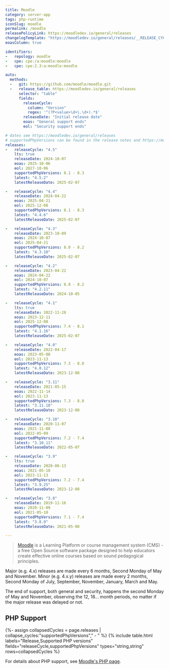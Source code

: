 ```yaml
---
title: Moodle
category: server-app
tags: php-runtime
iconSlug: moodle
permalink: /moodle
releasePolicyLink: https://moodledev.io/general/releases
changelogTemplate: "https://moodledev.io/general/releases/__RELEASE_CYCLE__{% if '__RELEASE_CYCLE__.0'!='__LATEST__' %}/__LATEST__{% endif %}"
eoasColumn: true

identifiers:
-   repology: moodle
-   cpe: cpe:/a:moodle:moodle
-   cpe: cpe:2.3:a:moodle:moodle

auto:
  methods:
  -   git: https://github.com/moodle/moodle.git
  -   release_table: https://moodledev.io/general/releases
      selector: "table"
      fields:
        releaseCycle:
          column: "Version"
          regex: '^(?P<value>\d+\.\d+).*$'
        releaseDate: "Initial release date"
        eoas: "General support ends"
        eol: "Security support ends"

# dates see https://moodledev.io/general/releases
# supportedPhpVersions can be found in the release notes and https://moodledev.io/general/development/policies/php
releases:
-   releaseCycle: "4.5"
    lts: true
    releaseDate: 2024-10-07
    eoas: 2025-10-06
    eol: 2027-10-06
    supportedPhpVersions: 8.1 - 8.3
    latest: "4.5.2"
    latestReleaseDate: 2025-02-07

-   releaseCycle: "4.4"
    releaseDate: 2024-04-22
    eoas: 2025-04-21
    eol: 2025-12-08
    supportedPhpVersions: 8.1 - 8.3
    latest: "4.4.6"
    latestReleaseDate: 2025-02-07

-   releaseCycle: "4.3"
    releaseDate: 2023-10-09
    eoas: 2024-10-07
    eol: 2025-04-21
    supportedPhpVersions: 8.0 - 8.2
    latest: "4.3.10"
    latestReleaseDate: 2025-02-07

-   releaseCycle: "4.2"
    releaseDate: 2023-04-22
    eoas: 2024-04-22
    eol: 2024-10-07
    supportedPhpVersions: 8.0 - 8.2
    latest: "4.2.11"
    latestReleaseDate: 2024-10-05

-   releaseCycle: "4.1"
    lts: true
    releaseDate: 2022-11-28
    eoas: 2023-12-11
    eol: 2025-12-08
    supportedPhpVersions: 7.4 - 8.1
    latest: "4.1.16"
    latestReleaseDate: 2025-02-07

-   releaseCycle: "4.0"
    releaseDate: 2022-04-17
    eoas: 2023-05-08
    eol: 2023-11-13
    supportedPhpVersions: 7.3 - 8.0
    latest: "4.0.12"
    latestReleaseDate: 2023-12-08

-   releaseCycle: "3.11"
    releaseDate: 2021-05-15
    eoas: 2022-11-14
    eol: 2023-11-13
    supportedPhpVersions: 7.3 - 8.0
    latest: "3.11.18"
    latestReleaseDate: 2023-12-08

-   releaseCycle: "3.10"
    releaseDate: 2020-11-07
    eoas: 2021-11-08
    eol: 2022-05-09
    supportedPhpVersions: 7.2 - 7.4
    latest: "3.10.11"
    latestReleaseDate: 2022-05-07

-   releaseCycle: "3.9"
    lts: true
    releaseDate: 2020-06-13
    eoas: 2021-05-10
    eol: 2023-11-13
    supportedPhpVersions: 7.2 - 7.4
    latest: "3.9.25"
    latestReleaseDate: 2023-12-08

-   releaseCycle: "3.8"
    releaseDate: 2019-11-16
    eoas: 2020-11-09
    eol: 2021-05-10
    supportedPhpVersions: 7.1 - 7.4
    latest: "3.8.9"
    latestReleaseDate: 2021-05-08

---
```


> [Moodle](https://moodle.org/) is a Learning Platform or course management system (CMS) - a free
> Open Source software package designed to help educators create effective online courses based on
> sound pedagogical principles.

Major (e.g. 4.x) releases are made every 6 months, Second Monday of May and November. Minor (e.g.
4.x.y) releases are made every 2 months, Second Monday of July, September, November, January, March
and May.

The end of support, both general and security, happens the second Monday
of May and November, observing the 12, 18... month periods, no matter if the major release was
delayed or not.

## PHP Support

{%- assign collapsedCycles = page.releases | collapse_cycles:"supportedPhpVersions"," - " %}
{% include table.html
labels="Release,Supported PHP versions"
fields="releaseCycle,supportedPhpVersions"
types="string,string"
rows=collapsedCycles %}

For details about PHP support, see [Moodle's PHP page](https://moodledev.io/general/development/policies/php).
